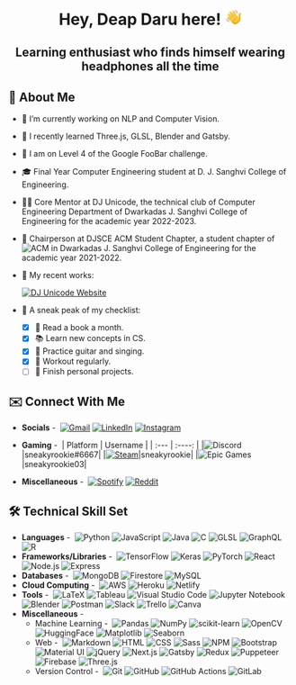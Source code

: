 <h1 align="center" id="header">Hey, Deap Daru here! <img src="./wavingHand.gif" width="30" /></h1>
<h2 align="center">Learning enthusiast who finds himself wearing headphones all the time</h2>

## 👋 About Me

- 🌱 I’m currently working on NLP and Computer Vision.
- 🚧 I recently learned Three.js, GLSL, Blender and Gatsby.
- 📝 I am on Level 4 of the Google FooBar challenge.
- 🎓 Final Year Computer Engineering student at D. J. Sanghvi College of Engineering.
- 👨‍💻 Core Mentor at DJ Unicode, the technical club of Computer Engineering Department of Dwarkadas J. Sanghvi College of Engineering for the academic year 2022-2023.
- 🤵‍ Chairperson at DJSCE ACM Student Chapter, a student chapter of ![ACM](https://img.shields.io/static/v1?label=&message=ACM&color=222&logo=acm) in Dwarkadas J. Sanghvi College of Engineering for the academic year 2021-2022.
- 🔭 My recent works:

  [![DJ Unicode Website](https://github-readme-stats.vercel.app/api/pin/?username=djunicode&repo=djunicode-website&show_owner=true&theme=dark)](https://github.com/djunicode/djunicode-website)
  
- 📜 A sneak peak of my checklist:
  - [x] 📖 Read a book a month.
  - [x] 📚 Learn new concepts in CS.
  - [x] 🎸 Practice guitar and singing.
  - [x] 💪 Workout regularly.
  - [ ] 😬 Finish personal projects.

## ✉️ Connect With Me

- **Socials** -&nbsp;
  [![Gmail](https://img.shields.io/static/v1?label=&message=Gmail&color=222&logo=gmail)](mailto:deapdaru@gmail.com)
  [![LinkedIn](https://img.shields.io/static/v1?label=&message=LinkedIn&color=222&logo=linkedin&logoColor=0A66C2)](https://www.linkedin.com/in/deapdaru)
  [![Instagram](https://img.shields.io/static/v1?label=&message=Instagram&color=222&logo=instagram)](https://www.instagram.com/itsdeap)

<!-- - **Tech** -&nbsp;
  [![GitLab](https://img.shields.io/static/v1?label=&message=GitLab&color=222&logo=gitlab)](https://gitlab.com/deapdaru) -->
  
- **Gaming** -&nbsp;
  | Platform | Username |
  | :---     |  :----:  |
  |![Discord](https://img.shields.io/static/v1?label=&message=Discord&color=222&logo=discord)|sneakyrookie#6667|
  |[![Steam](https://img.shields.io/static/v1?label=&message=Steam&color=222&logo=steam)](https://steamcommunity.com/id/sneakyrookie/)|sneakyrookie|
  |![Epic Games](https://img.shields.io/static/v1?label=&message=Epic%20Games&color=222&logo=epicgames)|sneakyrookie03|

- **Miscellaneous** -&nbsp;
  [![Spotify](https://img.shields.io/static/v1?label=&message=Spotify&color=222&logo=spotify)](https://open.spotify.com/user/mgrncaoiz0axkldamg1hsn5p6)
  [![Reddit](https://img.shields.io/static/v1?label=&message=Reddit&color=222&logo=reddit)](https://www.reddit.com/user/sneaky_r00kie)

## 🛠️ Technical Skill Set

- **Languages** -&nbsp;
  ![Python](https://img.shields.io/static/v1?label=&message=Python&color=222&logo=python)
  ![JavaScript](https://img.shields.io/static/v1?label=&message=JavaScript&color=222&logo=javascript)
  ![Java](https://img.shields.io/static/v1?label=&message=Java&color=222&logo=java&logoColor=007396)
  ![C](https://img.shields.io/static/v1?label=&message=C&color=222&logo=c&logoColor=00599C)
  ![GLSL](https://img.shields.io/static/v1?label=&message=GLSL&color=222&logo=opengl&logoWidth=20)
  ![GraphQL](https://img.shields.io/static/v1?label=&message=GraphQL&color=222&logo=GraphQL&logoColor=E10098)
  ![R](https://img.shields.io/static/v1?label=&message=R&color=222&logo=r&logoColor=276DC3)
- **Frameworks/Libraries** -&nbsp;
  ![TensorFlow](https://img.shields.io/static/v1?label=&message=TensorFlow&color=222&logo=tensorflow)
  ![Keras](https://img.shields.io/static/v1?label=&message=Keras&color=222&logo=keras&logoColor=D00000)
  ![PyTorch](https://img.shields.io/static/v1?label=&message=PyTorch&color=222&logo=pytorch)
  ![React](https://img.shields.io/static/v1?label=&message=React&color=222&logo=react)
  ![Node.js](https://img.shields.io/static/v1?label=&message=Node.js&color=222&logo=nodedotjs)
  ![Express](https://img.shields.io/static/v1?label=&message=Express&color=222&logo=express)
- **Databases** -&nbsp;
  ![MongoDB](https://img.shields.io/static/v1?label=&message=MongoDB&color=222&logo=mongodb)
  ![Firestore](https://img.shields.io/static/v1?label=&message=Firestore&color=222&logo=firebase)
  ![MySQL](https://img.shields.io/static/v1?label=&message=MySQL&color=222&logo=mysql)
- **Cloud Computing** -&nbsp;
  ![AWS](https://img.shields.io/static/v1?label=&message=AWS&color=222&logo=amazonaws&logoColor=495F80)
  ![Heroku](https://img.shields.io/static/v1?label=&message=Heroku&color=222&logo=heroku&logoColor=9D6ED0)
  ![Netlify](https://img.shields.io/static/v1?label=&message=Netlify&color=222&logo=netlify)
- **Tools** -&nbsp;
  ![LaTeX](https://img.shields.io/static/v1?label=&message=LaTeX&color=222&logo=LaTeX&logoColor=008080)
  ![Tableau](https://img.shields.io/static/v1?label=&message=Tableau&color=222&logo=tableau)
  ![Visual Studio Code](https://img.shields.io/static/v1?label=&message=Visual%20Studio%20Code&color=222&logo=visualstudiocode&logoColor=007ACC)
  ![Jupyter Notebook](https://img.shields.io/static/v1?label=&message=Jupyter%20Notebook&color=222&logo=Jupyter)
  ![Blender](https://img.shields.io/static/v1?label=&message=Blender&color=222&logo=blender)
  ![Postman](https://img.shields.io/static/v1?label=&message=Postman&color=222&logo=postman)
  ![Slack](https://img.shields.io/static/v1?label=&message=Slack&color=222&logo=slack&logoColor=601B61)
  ![Trello](https://img.shields.io/static/v1?label=&message=Trello&color=222&logo=trello&logoColor=0052CC)
  ![Canva](https://img.shields.io/static/v1?label=&message=Canva&color=222&logo=canva&logoColor=00C4CC)
- **Miscellaneous** -&nbsp;
  - Machine Learning -&nbsp;
    ![Pandas](https://img.shields.io/static/v1?label=&message=Pandas&color=222&logo=pandas)
    ![NumPy](https://img.shields.io/static/v1?label=&message=NumPy&color=222&logo=NumPy)
    ![scikit-learn](https://img.shields.io/static/v1?label=&message=scikit-learn&color=222&logo=scikit-learn)
    ![OpenCV](https://img.shields.io/static/v1?label=&message=OpenCV&color=222&logo=OpenCV)
    ![HuggingFace](https://img.shields.io/static/v1?label=&message=HuggingFace&color=222&logo=HuggingFace)
    ![Matplotlib](https://img.shields.io/static/v1?label=&message=Matplotlib&color=222&logo=Matplotlib)
    ![Seaborn](https://img.shields.io/static/v1?label=&message=Seaborn&color=222&logo=Seaborn)
  - Web -&nbsp;
    ![Markdown](https://img.shields.io/static/v1?label=&message=Markdown&color=222&logo=markdown)
    ![HTML](https://img.shields.io/static/v1?label=&message=HTML&color=222&logo=html5)
    ![CSS](https://img.shields.io/static/v1?label=&message=CSS&color=222&logo=css3&logoColor=1572B6)
    ![Sass](https://img.shields.io/static/v1?label=&message=Sass&color=222&logo=sass)
    ![NPM](https://img.shields.io/static/v1?label=&message=NPM&color=222&logo=npm)
    ![Bootstrap](https://img.shields.io/static/v1?label=&message=Bootstrap&color=222&logo=bootstrap)
    ![Material UI](https://img.shields.io/static/v1?label=&message=Material%20UI&color=222&logo=MUI&logoColor=0081CB)
    ![jQuery](https://img.shields.io/static/v1?label=&message=jQuery&color=222&logo=jquery&logoColor=0769AD)
    ![Next.js](https://img.shields.io/static/v1?label=&message=Next.js&color=222&logo=nextdotjs)
    ![Gatsby](https://img.shields.io/static/v1?label=&message=Gatsby&color=222&logo=gatsby&logoColor=663399)
    ![Redux](https://img.shields.io/static/v1?label=&message=Redux&color=222&logo=redux&logoColor=764ABC)
    ![Puppeteer](https://img.shields.io/static/v1?label=&message=Puppeteer&color=222&logo=Puppeteer&logoColor=40B5A4)
    ![Firebase](https://img.shields.io/static/v1?label=&message=Firebase&color=222&logo=firebase)
    ![Three.js](https://img.shields.io/static/v1?label=&message=Three.js&color=222&logo=threedotjs)
  - Version Control -&nbsp;
    ![Git](https://img.shields.io/static/v1?label=&message=Git&color=222&logo=git)
    ![GitHub](https://img.shields.io/static/v1?label=&message=GitHub&color=222&logo=github)
    ![GitHub Actions](https://img.shields.io/static/v1?label=&message=GitHub%20Actions&color=222&logo=githubactions)
    ![GitLab](https://img.shields.io/static/v1?label=&message=GitLab&color=222&logo=gitlab)
  
<!-- ## 📈 GitHub Statistics

<div align="center">
  <h4>General Statistics</h4>
  <img alt="GitHub General Stats" src="https://github-readme-stats.vercel.app/api?username=deapdaru&count_private=true&show_icons=true&hide_title=true&hide_border=true&theme=prussian&bg_color=0D1117&text_color=C9D1D9&icon_color=C4E3FF" />
  <hr />
  
  <h4>Most Used Languages</h4>
  <img alt="GitHub Most Used Languages" src="https://github-readme-stats.vercel.app/api/top-langs/?username=deapdaru&card_width=600&hide_title=true&hide_border=true&layout=compact&bg_color=0D1117&text_color=C9D1D9" />
  <hr />
  
  <h4>Contribution Graph</h4>
  <img alt="GitHub Activity Graph" src="https://activity-graph.herokuapp.com/graph?username=deapdaru&theme=xcode&hide_border=true&bg_color=0D1117&point=E31D44&hide_title=true&area=true" />
  <hr />
  
  <h4>Streak Statistics</h4>
  <img alt="GitHub Streak Stats" src="http://github-readme-streak-stats.herokuapp.com?user=deapdaru&theme=neon-dark&hide_border=true&background=0D1117&dates=E31D44&sideNums=C4E3FF&sideLabels=C4E3FF&stroke=C4E3FF" />
  
  ![GitHub Metrics](https://github.com/deapdaru/deapdaru/blob/main/github-metrics.svg)
</div> -->
 
<!--
Here are some ideas to get you started:

- 🔭 I’m currently working on ...
- 🌱 I’m currently learning ...
- ⚡ Fun fact: ...
-->

